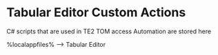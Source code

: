 # Tabular Editor Custom Actions

C# scripts that are used in TE2 TOM access Automation are stored here

%localappfiles% --> Tabular Editor
